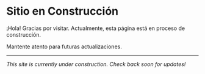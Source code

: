 # Sitio en Construcción

¡Hola! Gracias por visitar. Actualmente, esta página está en proceso de construcción.

Mantente atento para futuras actualizaciones.

---

_This site is currently under construction. Check back soon for updates!_
